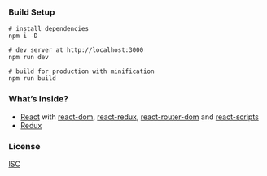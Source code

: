 ### Build Setup
```shell
# install dependencies
npm i -D

# dev server at http://localhost:3000
npm run dev

# build for production with minification
npm run build
```

### What’s Inside?
* [React](https://reactjs.org/) with [react-dom](https://github.com/facebook/react/tree/master/packages/react-dom), [react-redux](https://github.com/reduxjs), [react-router-dom](https://github.com/ReactTraining/react-router/tree/master/packages/react-router-dom) and [react-scripts](https://www.npmjs.com/package/react-scripts)
* [Redux](https://github.com/reduxjs/redux)

### License
[ISC](https://github.com/adrienloup/react-redux-app/blob/master/LICENSE.md)
